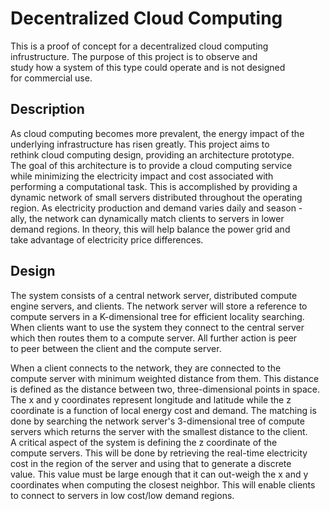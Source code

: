 # Decentralized Cloud Computing

This is a proof of concept for a decentralized cloud computing  
infrustructure. The purpose of this project is to observe and  
study how a system of this type could operate and is not designed     
for commercial use.  

## Description

As cloud computing becomes more prevalent, the energy impact of the  
underlying infrastructure has risen greatly. This project aims to  
rethink cloud computing design, providing an architecture prototype.    
The goal of this architecture is to provide a cloud computing service     
while minimizing the electricity impact and cost associated with  
performing a computational task. This is accomplished by providing a  
dynamic network of small servers distributed throughout the operating  
region. As electricity production and demand varies daily and season -     
ally, the network can dynamically match clients to servers in lower  
demand regions. In theory, this will help balance the power grid and   
take advantage of electricity price differences.  

## Design

The system consists of a central network server, distributed compute  
engine servers, and clients. The network server will store a reference to      
compute servers in a K-dimensional tree for efficient locality searching.  
When clients want to use the system they connect to the central server  
which then routes them to a compute server. All further action is peer  
to peer between the client and the compute server.  

When a client connects to the network, they are connected to the  
compute server with minimum weighted distance from them. This distance  
is defined as the distance between two, three-dimensional points in space.    
The x and y coordinates represent longitude and latitude while the z   
coordinate is a function of local energy cost and demand. The matching is  
done by searching the network server's 3-dimensional tree of compute  
servers which returns the server with the smallest distance to the client.  
A critical aspect of the system is defining the z coordinate of the  
compute servers. This will be done by retrieving the real-time electricity  
cost in the region of the server and using that to generate a discrete   
value. This value must be large enough that it can out-weigh the x and y  
coordinates when computing the closest neighbor. This will enable clients  
to connect to servers in low cost/low demand regions.  

